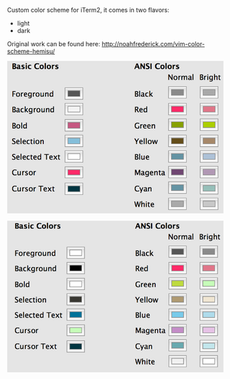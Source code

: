 Custom color scheme for iTerm2, it comes in two flavors:

- light
- dark

Original work can be found here: http://noahfrederick.com/vim-color-scheme-hemisu/

![Hemisu Light](./images/hemisu-light.png)

![Hemisu Dark](./images/hemisu-dark.png)
